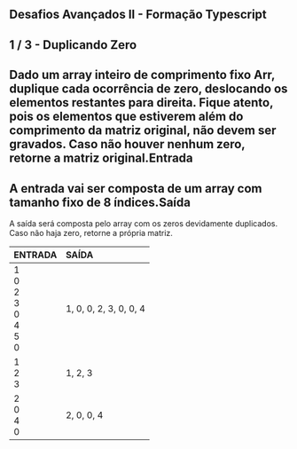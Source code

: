 Desafios Avançados II - Formação Typescript
-------------------------------------------
1 / 3 - Duplicando Zero
-----------------------

Dado um array inteiro de comprimento fixo Arr, duplique cada ocorrência de zero, deslocando os elementos restantes para
direita. Fique atento, pois os elementos que estiverem além do comprimento da matriz original, não devem ser gravados.
Caso não houver nenhum zero, retorne a matriz original.**Entrada**
-----------

A entrada vai ser composta de um array com tamanho fixo de 8 índices.**Saída**
---------

A saída será composta pelo array com os zeros devidamente duplicados. Caso não haja zero, retorne a própria matriz.

| **ENTRADA**                          | **SAÍDA**              |
|:-------------------------------------|:-----------------------|
| 1<br>0<br>2<br>3<br>0<br>4<br>5<br>0 | 1, 0, 0, 2, 3, 0, 0, 4 |
| 1<br>2<br>3                          | 1, 2, 3                |
| 2<br>0<br>4<br>0                     | 2, 0, 0, 4             |
